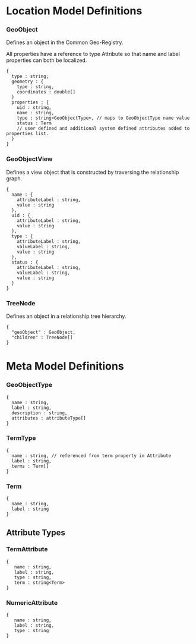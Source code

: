 # Location Model Definitions

### GeoObject
Defines an object in the Common Geo-Registry.

All properties have a reference to type Attribute so that name and label properties can both be localized.

```
{
  type : string;
  geometry : {
    type : string,
    coordinates : double[]
  }
  properties : {
    uid : string,
    name : string,
    type : string<GeoObjectType>, // maps to GeoObjectType name value
    status : Term
    // user defined and additional system defined attributes added to properties list.
  }
}
```

### GeoObjectView
Defines a view object that is constructed by traversing the relationship graph. 

```
{
  name : {
    attributeLabel : string,
    value : string
  },
  uid : {
    attributeLabel : string,
    value : string
  },
  type : {
    attributeLabel : string,
    valueLabel : string,
    value : string
  },
  status : {
    attributeLabel : string,
    valueLabel : string,
    value : string
  }
}
```

### TreeNode
Defines an object in a relationship tree hierarchy. 

```
{
  "geoObject" : GeoObject,
  "children" : TreeNode[]
}
```


# Meta Model Definitions

### GeoObjectType
```
{
  name : string,
  label : string,
  description : string,
  attributes : attributeType[]
}
```  

### TermType
```
{
  name : string, // referenced from term property in Attribute
  label : string,
  terms : Term[]
}
```

### Term
```
{
  name : string,
  label : string
}
```

## Attribute Types

### TermAttribute
```
{
   name : string,
   label : string,
   type : string,
   term : string<Term>
}
```

### NumericAttribute
```
{
   name : string,
   label : string,
   type : string
}
```


